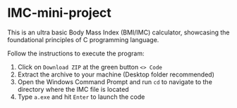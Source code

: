 # IMC-mini-project

This is an ultra basic Body Mass Index (BMI/IMC) calculator, showcasing the foundational principles of C programming language.


Follow the instructions to execute the program:

1.   Click on `Download ZIP` at the green button `<> Code`
2.   Extract the archive to your machine (Desktop folder recommended)
3.   Open the Windows Command Prompt and run `cd` to navigate to the directory where the IMC file is located
4.   Type `a.exe` and hit `Enter` to launch the code    
